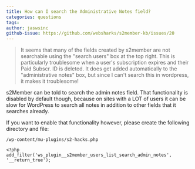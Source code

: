 ```yaml
---
title: How can I search the Administrative Notes field?
categories: questions
tags: 
author: jaswsinc
github-issue: https://github.com/websharks/s2member-kb/issues/20
---
```


> It seems that many of the fields created by s2member are not searchable using the "search users" box at the top right. This is particularly troublesome when a user's subscription expires and their Paid Subscr. ID is deleted. It does get added automatically to the "administrative notes" box, but since I can't search this in wordpress, it makes it troublesome!

s2Member can be told to search the admin notes field. That functionality is disabled by default though, because on sites with a LOT of users it can be slow for WordPress to search all notes in addition to other fields that it searches already.

If you want to enable that functionality however, please create the following directory and file:

`/wp-content/mu-plugins/s2-hacks.php`

```
<?php
add_filter('ws_plugin__s2member_users_list_search_admin_notes', '__return_true');
```